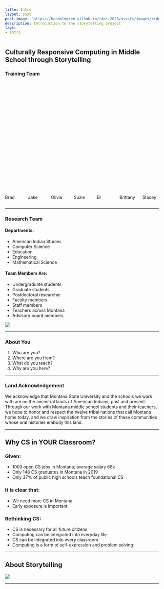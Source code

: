 ```yaml
---
title: Intro
layout: post
post-image: "https://benholmgren.github.io/t4ds-2023/assets/images/ridge.JPG"
description: Introduction to the storytelling project
tags:
- Intro
---
```


## Culturally Responsive Computing in Middle School through Storytelling

### Training Team

<div class="container">
    <div class="columns">
        <div class="column is-one-tenth-desktop is-one-tenth-tablet is-one-tenth-fullhd">
            <figure class="image">
                <img class="is-rounded" src="{{site.author-image1}}" alt="{{site.author-name}}">
            </figure>
            <p>Brad</p>
        </div>
        <div class="column is-one-tenth-desktop is-one-tenth-tablet is-one-tenth-fullhd">
            <figure class="image">
                <img class="is-rounded" src="{{site.author-image2}}" alt="{{site.author-name}}">
            </figure>
            <p>Jake</p>
        </div>
        <div class="column is-one-tenth-desktop is-one-tenth-tablet is-one-tenth-fullhd">
            <figure class="image">
                <img class="is-rounded" src="{{site.author-image3}}" alt="{{site.author-name}}">
            </figure>
            <p>Olivia</p>
        </div>
        <div class="column is-one-tenth-desktop is-one-tenth-tablet is-one-tenth-fullhd">
            <figure class="image">
                <img class="is-rounded" src="{{site.author-image4}}" alt="{{site.author-name}}">
            </figure>
            <p>Suzie</p>
        </div>
        <div class="column is-one-tenth-desktop is-one-tenth-tablet is-one-tenth-fullhd">
            <figure class="image">
                <img class="is-rounded" src="{{site.author-image5}}" alt="{{site.author-name}}">
            </figure>
            <p>Eli</p>
        </div>
        <div class="column is-one-tenth-desktop is-one-tenth-tablet is-one-tenth-fullhd">
            <figure class="image">
                <img class="is-rounded" src="{{site.author-image6}}" alt="{{site.author-name}}">
            </figure>
            <p>Brittany</p>
        </div>
        <div class="column is-one-tenth-desktop is-one-tenth-tablet is-one-tenth-fullhd">
            <figure class="image">
                <img class="is-rounded" src="{{site.author-image7}}" alt="{{site.author-name}}">
            </figure>
            <p>Stacey</p>
        </div>
    </div>
</div>

---

### Research Team

#### Departments:
* American Indian Studies
* Computer Science
* Education
* Engineering
* Mathematical Science

#### Team Members Are:
* Undergraduate students
* Graduate students
* Postdoctoral researcher
* Faculty members
* Staff members
* Teachers across Montana
* Advisory board members

![](https://montanastorytelling.github.io/beaded-bag-trainings/assets/images/team.jpg)

---

### About You

1. Who are you?
2. Where are you from?
3. What do you teach?
4. Why are you here?

---

### Land Acknowledgement

We acknowledge that Montana State University and the schools we work with are on the ancestral lands of American Indians, past and present. Through our work with Montana middle school students and their teachers, we hope to honor and respect the twelve tribal nations that call Montana home today, and we draw inspiration from the stories of these communities whose oral histories embody this land.

---

## Why CS in YOUR Classroom?

### Given:
* 1000 open CS jobs in Montana; average salary 68k
* Only 148 CS graduates in Montana in 2019
* Only 37% of public high schools teach foundational CS

### It is clear that:
* We need more CS in Montana
* Early exposure is important

### Rethinking CS:
* CS is necessary for all future citizens
* Computing can be integrated into everyday life
* CS can be integrated into every classroom
* Computing is a form of self-expression and problem solving

---

## About Storytelling

![](https://montanastorytelling.github.io/beaded-bag-trainings/assets/images/venn.jpg)

---
